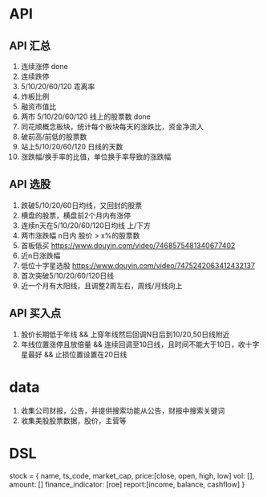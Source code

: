 # API 
## API 汇总
1. 连续涨停 done
2. 连续跌停 
3. 5/10/20/60/120 乖离率
4. 炸板比例
5. 融资市值比
9. 两市 5/10/20/60/120 线上的股票数 done
10. 同花顺概念板块，统计每个板块每天的涨跌比，资金净流入
11. 破前高/前低的股票数
12. 站上5/10/20/60/120 日线的天数
13. 涨跌幅/换手率的比值，单位换手率导致的涨跌幅

## API 选股
1. 跌破5/10/20/60日均线，又回封的股票
2. 横盘的股票，横盘前2个月内有涨停
3. 连续n天在5/10/20/60/120日均线 上/下方
4. 两市涨跌幅 n日内 股价 > x%的股票数
5. 首板低买 https://www.douyin.com/video/7468575481340677402
6. 近n日涨跌幅
7. 低位十字星选股 https://www.douyin.com/video/7475242063412432137
8. 首次突破5/10/20/60/120日线
9. 近一个月有大阳线，且调整2周左右，周线/月线向上


## API 买入点
1. 股价长期低于年线 && 上穿年线然后回调N日后到10/20,50日线附近
2. 年线位置涨停且放倍量 && 连续回调至10日线，且时间不能大于10日，收十字星最好 && 止损位置设置在20日线




# data
1. 收集公司财报，公告，并提供搜索功能从公告，财报中搜索关键词
2. 收集美股股票数据，股价，主营等


# DSL
stock = {
    name,
    ts_code,
    market_cap,
    price:[close, open, high, low]
    vol: [],
    amount: []
    finance_indicator: [roe]
    report:[income, balance, cashflow]
}








